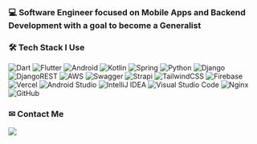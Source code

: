 ### 💻 Software Engineer focused on Mobile Apps and Backend Development with a goal to become a Generalist
  
### 🛠️ Tech Stack I Use
<span>![Dart](https://img.shields.io/badge/dart-%230175C2.svg?style=for-the-badge&logo=dart&logoColor=white)</span>
<span>![Flutter](https://img.shields.io/badge/Flutter-%2302569B.svg?style=for-the-badge&logo=Flutter&logoColor=white)</span>
<span>![Android](https://img.shields.io/badge/Android-3DDC84?style=for-the-badge&logo=android&logoColor=white)</span>
<span>![Kotlin](https://img.shields.io/badge/kotlin-%237F52FF.svg?style=for-the-badge&logo=kotlin&logoColor=white)</span>
<span>![Spring](https://img.shields.io/badge/spring-%236DB33F.svg?style=for-the-badge&logo=spring&logoColor=white)</span>
<span>![Python](https://img.shields.io/badge/python-3670A0?style=for-the-badge&logo=python&logoColor=ffdd54)</span>
<span>![Django](https://img.shields.io/badge/django-%23092E20.svg?style=for-the-badge&logo=django&logoColor=white)</span>
<span>![DjangoREST](https://img.shields.io/badge/DJANGO-REST-ff1709?style=for-the-badge&logo=django&logoColor=white&color=ff1709&labelColor=gray)</span>
<span>![AWS](https://img.shields.io/badge/AWS-%23FF9900.svg?style=for-the-badge&logo=amazon-aws&logoColor=white)</span>
<span>![Swagger](https://img.shields.io/badge/-Swagger-%23Clojure?style=for-the-badge&logo=swagger&logoColor=white)</span>
<span>![Strapi](https://img.shields.io/badge/strapi-%232E7EEA.svg?style=for-the-badge&logo=strapi&logoColor=white)</span>
<span>![TailwindCSS](https://img.shields.io/badge/tailwindcss-%2338B2AC.svg?style=for-the-badge&logo=tailwind-css&logoColor=white)</span>
<span>![Firebase](https://img.shields.io/badge/firebase-%23039BE5.svg?style=for-the-badge&logo=firebase)</span>
<span>![Vercel](https://img.shields.io/badge/vercel-%23000000.svg?style=for-the-badge&logo=vercel&logoColor=white)</span>
<span>![Android Studio](https://img.shields.io/badge/android%20studio-346ac1?style=for-the-badge&logo=android%20studio&logoColor=white)</span>
<span>![IntelliJ IDEA](https://img.shields.io/badge/IntelliJIDEA-000000.svg?style=for-the-badge&logo=intellij-idea&logoColor=white)</span>
<span>![Visual Studio Code](https://img.shields.io/badge/Visual%20Studio%20Code-0078d7.svg?style=for-the-badge&logo=visual-studio-code&logoColor=white)</span>
<span>![Nginx](https://img.shields.io/badge/nginx-%23009639.svg?style=for-the-badge&logo=nginx&logoColor=white)</span>
<span>![GitHub](https://img.shields.io/badge/github-%23121011.svg?style=for-the-badge&logo=github&logoColor=white)</span>

### ✉ Contact Me
<a href="mailto:huny3410@gmail.com" target="_blank">
  <img src="https://img.shields.io/badge/Gmail-EA4335?style=for-the-badge&logo=Gmail&logoColor=white">
</a>
  
